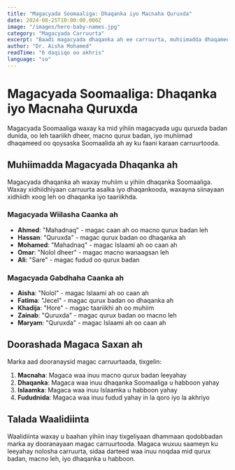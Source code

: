 ```yaml
---
title: "Magacyada Soomaaliga: Dhaqanka iyo Macnaha Quruxda"
date: 2024-08-25T10:00:00.000Z
image: "/images/hero-baby-names.jpg"
category: "Magacyada Carruurta"
excerpt: "Baadi magacyada dhaqanka ah ee carruurta, muhiimadda dhaqameedka, iyo macnaha quruxda ee doorashooyinka caanka ah ee qoysaska casriga ah."
author: "Dr. Aisha Mohamed"
readTime: "6 daqiiqo oo akhris"
language: "so"
---
```


# Magacyada Soomaaliga: Dhaqanka iyo Macnaha Quruxda

Magacyada Soomaaliga waxay ka mid yihiin magacyada ugu quruxda badan dunida, oo leh taariikh dheer, macno qurux badan, iyo muhiimad dhaqameed oo qoysaska Soomaalida ah ay ku faani karaan carruurtooda.

## Muhiimadda Magacyada Dhaqanka ah

Magacyada dhaqanka ah waxay muhiim u yihiin dhaqanka Soomaaliga. Waxay xidhiidhiyaan carruurta asalka iyo dhaqankooda, waxayna siinayaan xidhiidh xoog leh oo dhaqanka iyo taariikhda.

### Magacyada Wiilasha Caanka ah

- **Ahmed**: "Mahadnaq" - magac caan ah oo macno qurux badan leh
- **Hassan**: "Quruxda" - magac qurux badan oo dhaqanka ah
- **Mohamed**: "Mahadnaq" - magac Islaami ah oo caan ah
- **Omar**: "Nolol dheer" - magac macno wanaagsan leh
- **Ali**: "Sare" - magac fudud oo qurux badan

### Magacyada Gabdhaha Caanka ah

- **Aisha**: "Nolol" - magac Islaami ah oo caan ah
- **Fatima**: "Jecel" - magac qurux badan oo dhaqanka ah
- **Khadija**: "Hore" - magac taariikhi ah oo muhiim
- **Zainab**: "Quruxda" - magac qurux badan oo macno leh
- **Maryam**: "Quruxda" - magac Islaami ah oo caan ah

## Doorashada Magaca Saxan ah

Marka aad dooranaysid magac carruurtaada, tixgelin:

1. **Macnaha**: Magaca waa inuu macno qurux badan leeyahay
2. **Dhaqanka**: Magaca waa inuu dhaqanka Soomaaliga u habboon yahay
3. **Islaamka**: Magaca waa inuu Islaamka u habboon yahay
4. **Fududnida**: Magaca waa inuu fudud yahay in la qoro iyo la akhriyo

## Talada Waalidiinta

Waalidiinta waxay u baahan yihiin inay tixgeliyaan dhammaan qodobbadan marka ay dooranayaan magac carruurtooda. Magaca wuxuu saameyn ku leeyahay nolosha carruurta, sidaa darteed waa inuu noqdaa mid qurux badan, macno leh, iyo dhaqanka u habboon.
